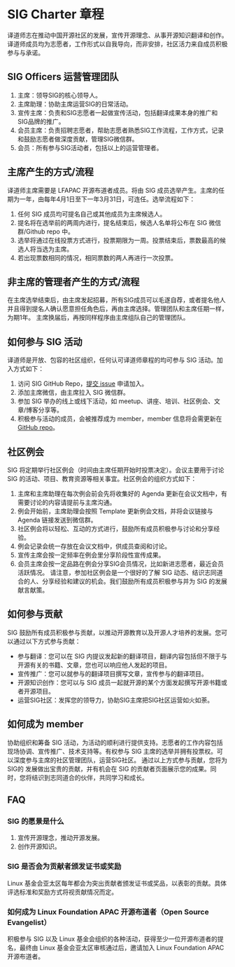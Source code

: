 # SIG Charter 章程

译道师志在推动中国开源社区的发展，宣传开源理念、从事开源知识翻译和创作。译道师成员均为志愿者，工作形式以自我导向，而非安排，社区活力来自成员积极参与与承诺。

## SIG Officers 运营管理团队
1. 主席：领导SIG的核心领导人。
2. 主席助理：协助主席运营SIG的日常活动。
3. 宣传主席：负责和SIG志愿者一起做宣传活动，包括翻译成果本身的推广和SIG品牌的推广。
4. 会员主席：负责招聘志愿者，帮助志愿者熟悉SIG工作流程，工作方式，记录和鼓励志愿者做深度贡献，管理SIG微信群。
5. 会员：所有参与SIG活动者，包括以上的运营管理者。

## 主席产生的方式/流程

译道师主席需要是 LFAPAC 开源布道者成员。将由 SIG 成员选举产生。主席的任期为一年，由每年4月1日至下一年3月31日，可连任。选举流程如下：

1. 任何 SIG 成员均可提名自己或其他成员为主席候选人。
2. 提名将在选举前的两周内进行，提名结束后，候选人名单将公布在 SIG 微信群/Github repo 中。
3. 选举将通过在线投票方式进行，投票期限为一周。投票结束后，票数最高的候选人将当选为主席。
4. 若出现票数相同的情况，相同票数的两人再进行一次投票。

## 非主席的管理者产生的方式/流程

在主席选举结束后，由主席发起招募，所有SIG成员可以毛遂自荐，或者提名他人并且得到提名人确认愿意担任角色后，再由主席选择。管理团队和主席任期一样，为期1年。
主席换届后，再按同样程序由主席组队自己的管理团队。

## 如何参与 SIG 活动

译道师是开放、包容的社区组织，任何认可译道师章程的均可参与 SIG 活动。加入方式如下：

1. 访问 SIG GitHub Repo，[提交 issue](https://github.com/lfapac-open-source-evangelist/education-and-talent-development-sig/issues/new?assignees=sunny0826&labels=new+member&projects=&template=apply-to-join-the-edu-sig.md&title=%5BNew+Member%5D) 申请加入。
2. 添加主席微信，由主席拉入 SIG 微信群。
3. 参加 SIG 举办的线上或线下活动，如 meetup、讲座、培训、社区例会、文章/博客分享等。
4. 积极参与活动的成员，会被推荐成为 member，member 信息将会需更新在 [GitHub repo](https://github.com/lfapac-open-source-evangelist/education-and-talent-development-sig)。

## 社区例会

SIG 将定期举行社区例会（时间由主席任期开始时投票决定）。会议主要用于讨论 SIG 的活动、项目、教育资源等相关事宜。社区例会的组织方式如下：

1. 主席和主席助理在每次例会前会先将收集好的 Agenda 更新在会议文档中，有需要讨论的内容请提前与主席沟通。
2. 例会开始前，主席助理会按照 Template 更新例会文档，并将会议链接与 Agenda 链接发送到微信群。
3. 社区例会将以轻松、互动的方式进行，鼓励所有成员积极参与讨论和分享经验。
4. 例会记录会统一存放在会议文档中，供成员查阅和讨论。
5. 宣传主席会按一定频率在例会里分享阶段性宣传成果。
6. 会员主席会按一定品路在例会分享SIG会员情况，比如新进志愿者，最近会员活跃情况。
请注意，参加社区例会是一个很好的了解 SIG 动态、结识志同道合的人、分享经验和建议的机会。我们鼓励所有成员积极参与并为 SIG 的发展献言献策。

## 如何参与贡献

SIG 鼓励所有成员积极参与贡献，以推动开源教育以及开源人才培养的发展。您可以通过以下方式参与贡献：

- 参与翻译：您可以在 SIG 内提议发起新的翻译项目，翻译内容包括但不限于与开源有关的书籍、文章，您也可以响应他人发起的项目。
- 宣传推广：您可以就参与的翻译项目撰写文章，宣传参与的翻译项目。
- 开源知识创作：您可以与 SIG 成员一起就开源的某个方面发起撰写开源书籍或者开源项目。
- 运营SIG社区：发挥您的领导力，协助SIG主席把SIG社区运营如火如荼。

## 如何成为 member

协助组织和筹备 SIG 活动，为活动的顺利进行提供支持。志愿者的工作内容包括现场协调、宣传推广、技术支持等。有权参与 SIG 主席的选举并拥有投票权。可以深度参与主席的社区管理团队，运营SIG社区。
通过以上方式参与贡献，您将为 SIG的 发展做出宝贵的贡献，并有机会在 SIG 的贡献者页面展示您的成果。同时，您将结识到志同道合的伙伴，共同学习和成长。

## FAQ

### SIG 的愿景是什么

1. 宣传开源理念，推动开源发展。
2. 创作开源知识。

### SIG 是否会为贡献者颁发证书或奖励

Linux 基金会亚太区每年都会为突出贡献者颁发证书或奖品，以表彰的贡献。具体评选标准和奖励方式将视贡献情况而定。

### 如何成为 Linux Foundation APAC 开源布道者（Open Source Evangelist）

积极参与 SIG 以及 Linux 基金会组织的各种活动，获得至少一位开源布道者的提名，最终由 Linux 基金会亚太区审核通过后，邀请加入 Linux Foundation APAC 开源布道者。
